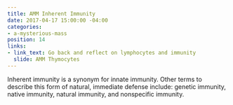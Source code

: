 ```yaml
---
title: AMM Inherent Immunity
date: 2017-04-17 15:00:00 -04:00
categories:
- a-mysterious-mass
position: 14
links:
- link_text: Go back and reflect on lymphocytes and immunity
  slide: AMM Thymocytes
---
```


Inherent immunity is a synonym for innate immunity. Other terms to describe this form of natural, immediate defense include: genetic immunity, native immunity, natural immunity, and nonspecific immunity.